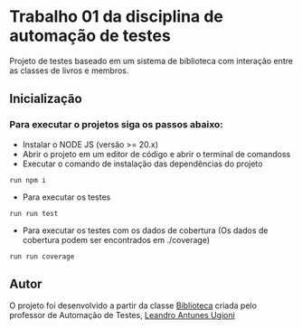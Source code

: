 # Trabalho 01 da disciplina de automação de testes
Projeto de testes baseado em um sistema de biblioteca com interação entre as classes de livros e membros.

## Inicialização
### Para executar o projetos siga os passos abaixo:

- Instalar o NODE JS (versão >= 20.x)
- Abrir o projeto em um editor de código e abrir o terminal de comandoss
- Executar o comando de instalação das dependências do projeto
```
run npm i
```
- Para executar os testes
```
run run test
```
- Para executar os testes com os dados de cobertura (Os dados de cobertura podem ser encontrados em ./coverage)
```
run run coverage
```

## Autor
O projeto foi desenvolvido a partir da classe [Biblioteca](https://github.com/ugioni/unit-tests-jest/blob/master/src/Trabalho01Turma02.js) criada pelo professor de Automação de Testes, [Leandro Antunes Ugioni](https://github.com/ugioni)




